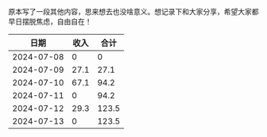 原本写了一段其他内容，思来想去也没啥意义。想记录下和大家分享，希望大家都早日摆脱焦虑，自由自在！

|     日期    | 收入  | 合计 |
|     ---    | ---  |  --- |
| 2024-07-08 |  0   | 0    |
| 2024-07-09 | 27.1 | 27.1 |
| 2024-07-10 | 67.1 | 94.2 |
| 2024-07-11 | 0 | 94.2 |
| 2024-07-12 | 29.3 | 123.5 |
| 2024-07-13 | 0| 123.5 |
